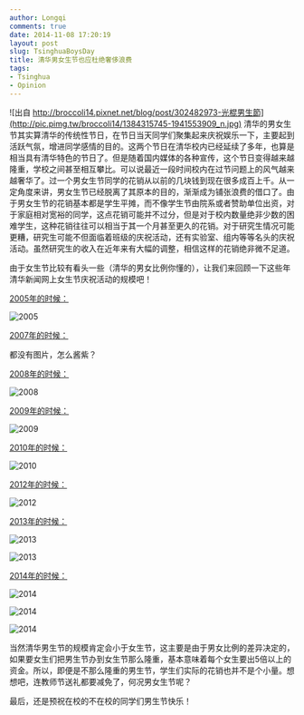 ```yaml
---
author: Longqi
comments: true
date: 2014-11-08 17:20:19
layout: post
slug: TsinghuaBoysDay
title: 清华男女生节也应杜绝奢侈浪费
tags:
- Tsinghua
- Opinion
---
```

![出自 http://broccoli14.pixnet.net/blog/post/302482973-光棍男生節](http://pic.pimg.tw/broccoli14/1384315745-1941553909_n.jpg)
清华的男女生节其实算清华的传统性节日，在节日当天同学们聚集起来庆祝娱乐一下，主要起到活跃气氛，增进同学感情的目的。这两个节日在清华校内已经延续了多年，也算是相当具有清华特色的节日了。但是随着国内媒体的各种宣传，这个节日变得越来越隆重，学校之间甚至相互攀比。可以说最近一段时间校内在过节问题上的风气越来越奢华了。过一个男女生节同学的花销从以前的几块钱到现在很多成百上千。从一定角度来讲，男女生节已经脱离了其原本的目的，渐渐成为铺张浪费的借口了。由于男女生节的花销基本都是学生平摊，而不像学生节由院系或者赞助单位出资，对于家庭相对宽裕的同学，这点花销可能并不过分，但是对于校内数量绝非少数的困难学生，这种花销往往可以相当于其一个月甚至更久的花销。对于研究生情况可能更糟，研究生可能不但面临着班级的庆祝活动，还有实验室、组内等等名头的庆祝活动。虽然研究生的收入在近年来有大幅的调整，相信这样的花销绝非微不足道。

由于女生节比较有看头一些（清华的男女比例你懂的），让我们来回顾一下这些年清华新闻网上女生节庆祝活动的规模吧！

[2005年的时候：](http://news.tsinghua.edu.cn/publish/news/4212/2011/20110225225614359707742/20110225225614359707742_.html)

![2005](http://news.tsinghua.edu.cn/publish/news/images/upload/pic/2005/03/09/1110297103093_0.jpg)

[2007年的时候：](http://news.tsinghua.edu.cn/publish/news/4212/2011/20110225225606703673113/20110225225606703673113_.html)

都没有图片，怎么酱紫？

[2008年的时候：](http://news.tsinghua.edu.cn/publish/news/4212/2011/20110225225602312953706/20110225225602312953706_.html)

![2008](http://news.tsinghua.edu.cn/publish/news/images/upload/pic/2008/03/07/%E4%B9%A6%E5%86%99%E5%B8%A6%E7%9D%80%E6%B5%93%E6%B5%93%E7%A5%9D%E7%A6%8F%E7%9A%84%E5%8D%A1%E7%89%87.jpg)

[2009年的时候：](http://www.tsinghua.edu.cn/publish/news/4212/2011/20110225225559421466283/20110225225559421466283_.html)

![2009](http://news.tsinghua.edu.cn/publish/news/images/upload/pic/2009/03/11/%E6%9C%BA%E6%A2%B0%E7%B3%BB-%E6%B0%B4%E6%9E%9C%E6%8B%BC%E7%9B%980.jpg)

[2010年的时候：](http://www.tsinghua.edu.cn/publish/news/4212/2011/20110225225557937686530/20110225225557937686530_.html)

![2010](http://news.tsinghua.edu.cn/publish/news/images/upload/pic/2010/03/15/%E5%8F%91%E9%80%81%E4%BA%86%E7%A4%BC%E7%89%A9%E5%89%AF%E6%9C%AC.jpg)

[2012年的时候：](http://www.tsinghua.edu.cn/publish/news/4205/2012/20120308112913073305791/20120308112913073305791_.html)

![2012](http://www.tsinghua.edu.cn/publish/news/4205/20120308112913073305791/nvsheng1.jpg)

[2013年的时候：](http://news.tsinghua.edu.cn/publish/news/4205/2013/20130308115211441893663/20130308115211441893663_.html)

![2013](http://www.tsinghua.edu.cn/publish/news/4222/20130308115211441893663/11.jpg)

![2013](http://news.tsinghua.edu.cn/publish/news/4222/20130308115211441893663/1.jpg)


[2014年的时候：](http://news.tsinghua.edu.cn/publish/news/4222/2014/20140311144420114268548/20140311144420114268548_.html)

![2014](http://news.tsinghua.edu.cn/publish/news/4222/20140311144420114268548/2.jpg)

![2014](http://news.tsinghua.edu.cn/publish/news/4222/20140311144420114268548/7.jpg)

![2014](http://news.tsinghua.edu.cn/publish/news/4222/20140311144420114268548/23.jpg)


当然清华男生节的规模肯定会小于女生节，这主要是由于男女比例的差异决定的，如果要女生们把男生节办到女生节那么隆重，基本意味着每个女生要出5倍以上的资金。所以，即便是不那么隆重的男生节，学生们实际的花销也并不是个小量。想想吧，连教师节送礼都要减免了，何况男女生节呢？

最后，还是预祝在校的不在校的同学们男生节快乐！

